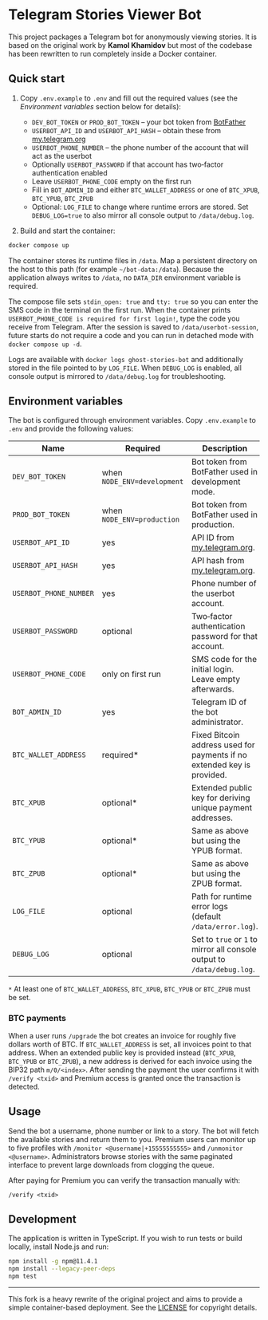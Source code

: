 # Telegram Stories Viewer Bot

This project packages a Telegram bot for anonymously viewing stories. It is based on the original work by **Kamol Khamidov** but most of the codebase has been rewritten to run completely inside a Docker container.

## Quick start

1. Copy `.env.example` to `.env` and fill out the required values (see the
   *Environment variables* section below for details):
   - `DEV_BOT_TOKEN` or `PROD_BOT_TOKEN` – your bot token from [BotFather](https://t.me/BotFather)
   - `USERBOT_API_ID` and `USERBOT_API_HASH` – obtain these from [my.telegram.org](https://my.telegram.org)
   - `USERBOT_PHONE_NUMBER` – the phone number of the account that will act as the userbot
   - Optionally `USERBOT_PASSWORD` if that account has two‑factor authentication enabled
   - Leave `USERBOT_PHONE_CODE` empty on the first run
   - Fill in `BOT_ADMIN_ID` and either `BTC_WALLET_ADDRESS` or one of `BTC_XPUB`, `BTC_YPUB`, `BTC_ZPUB`
   - Optional: `LOG_FILE` to change where runtime errors are stored. Set `DEBUG_LOG=true` to also mirror all console output to `/data/debug.log`.

2. Build and start the container:

```bash
docker compose up
```

The container stores its runtime files in `/data`. Map a persistent directory on
the host to this path (for example `~/bot-data:/data`). Because the application
always writes to `/data`, no `DATA_DIR` environment variable is required.

The compose file sets `stdin_open: true` and `tty: true` so you can enter the SMS code in the terminal on the first run. When the container prints `USERBOT_PHONE_CODE is required for first login!`, type the code you receive from Telegram. After the session is saved to `/data/userbot-session`, future starts do not require a code and you can run in detached mode with `docker compose up -d`.

Logs are available with `docker logs ghost-stories-bot` and additionally stored in the file pointed to by `LOG_FILE`. When `DEBUG_LOG` is enabled, all console output is mirrored to `/data/debug.log` for troubleshooting.

## Environment variables

The bot is configured through environment variables. Copy `.env.example` to `.env` and provide the following values:

| Name | Required | Description |
| ---- | -------- | ----------- |
| `DEV_BOT_TOKEN` | when `NODE_ENV=development` | Bot token from BotFather used in development mode. |
| `PROD_BOT_TOKEN` | when `NODE_ENV=production` | Bot token from BotFather used in production. |
| `USERBOT_API_ID` | yes | API ID from [my.telegram.org](https://my.telegram.org). |
| `USERBOT_API_HASH` | yes | API hash from [my.telegram.org](https://my.telegram.org). |
| `USERBOT_PHONE_NUMBER` | yes | Phone number of the userbot account. |
| `USERBOT_PASSWORD` | optional | Two‑factor authentication password for that account. |
| `USERBOT_PHONE_CODE` | only on first run | SMS code for the initial login. Leave empty afterwards. |
| `BOT_ADMIN_ID` | yes | Telegram ID of the bot administrator. |
| `BTC_WALLET_ADDRESS` | required* | Fixed Bitcoin address used for payments if no extended key is provided. |
| `BTC_XPUB` | optional* | Extended public key for deriving unique payment addresses. |
| `BTC_YPUB` | optional* | Same as above but using the YPUB format. |
| `BTC_ZPUB` | optional* | Same as above but using the ZPUB format. |
| `LOG_FILE` | optional | Path for runtime error logs (default `/data/error.log`). |
| `DEBUG_LOG` | optional | Set to `true` or `1` to mirror all console output to `/data/debug.log`. |

`*` At least one of `BTC_WALLET_ADDRESS`, `BTC_XPUB`, `BTC_YPUB` or `BTC_ZPUB` must be set.

### BTC payments

When a user runs `/upgrade` the bot creates an invoice for roughly five dollars worth of BTC. If `BTC_WALLET_ADDRESS` is set, all invoices point to that address. When an extended public key is provided instead (`BTC_XPUB`, `BTC_YPUB` or `BTC_ZPUB`), a new address is derived for each invoice using the BIP32 path `m/0/<index>`. After sending the payment the user confirms it with `/verify <txid>` and Premium access is granted once the transaction is detected.

## Usage

Send the bot a username, phone number or link to a story. The bot will fetch the available stories and return them to you. Premium users can monitor up to five profiles with `/monitor <@username|+15555555555>` and `/unmonitor <@username>`.
Administrators browse stories with the same paginated interface to prevent large downloads from clogging the queue.

After paying for Premium you can verify the transaction manually with:

```
/verify <txid>
```

## Development

The application is written in TypeScript. If you wish to run tests or build locally, install Node.js and run:

```bash
npm install -g npm@11.4.1
npm install --legacy-peer-deps
npm test
```

---

This fork is a heavy rewrite of the original project and aims to provide a simple container-based deployment. See the [LICENSE](LICENSE) for copyright details.
